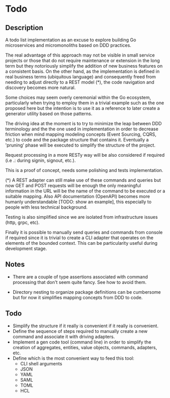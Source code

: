 # Todo

## Description

A todo list implementation as an excuse to explore building Go microservices and micromonoliths based on DDD practices.

The real advantage of this approach may not be visible in small service projects or those that do not require maintenance or extension in the long term but they notoriously simplify the addition of new business features on a consistent basis. On the other hand, as the implementation is defined in real business terms (ubiquitous language) and consequently freed from needing to adjust directly to a REST model (*), the code navigation and discovery becomes more natural. 

Some choices may seem overly ceremonial within the Go ecosystem, particularly when trying to employ them in a trivial example such as the one proposed here but the intention is to use it as a reference to later create a generator utility based on those patterns.

The driving idea at the moment is to try to minimize the leap between DDD terminology and the the one used in implementation in order to decrease friction when mind mapping modeling concepts (Event Sourcing, CQRS, etc.) to code and the package structure that contains it. Eventually a 'pruning' phase will be executed to simplify the structure of the project.

Request processing in a more RESTy way will be also considered if required (i.e .: during signin, signout, etc.).

This is a proof of concept, needs some polishing and tests implementation.

(*) A REST adapter can still make use of these commands and queries but now GET and POST requests will be enough the only meaningful information in the URL will be the name of the command to be executed or a suitable mapping. Also API documentation (OpenAPI) becomes more humanly understandable [TODO: show an example], this especially to people with less technical background.

Testing is also simplified since we are isolated from infrastructure issues (http, grpc, etc). 

Finally it is possible to manually send queries and commands from console if required since it is trivial to create a CLI adapter that operates on the elements of the bounded context. This can be particularity useful during development stage. 

## Notes

* There are a couple of type assertions associated with command processing that don't seem quite fancy. See how to avoid them.

* Directory nesting to organize package definitions can be cumbersome but for now it simplifies mapping concepts from DDD to code.

## Todo
* Simplify the structure if it really is convenient if it really is convenient.
* Define the sequence of steps required to manually create a new command and associate it with driving adapters.
* Implement a gen code tool (command line) in order to simplify the creation of aggregates, entities, value objects, commands, adapters, etc.
* Define which is the most convenient way to feed this tool:
  * CLI shell arguments
  * JSON
  * YAML
  * SAML
  * TOML
  * HCL

